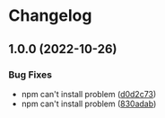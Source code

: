 # Changelog

## 1.0.0 (2022-10-26)


### Bug Fixes

* npm can't install problem ([d0d2c73](https://github.com/yxw007/pup-cli/commit/d0d2c73adac489270fa2f38da3bc3a510dda2597))
* npm can't install problem ([830adab](https://github.com/yxw007/pup-cli/commit/830adab168fc007f0b16ea7527aed66e6ae655e6))
